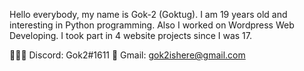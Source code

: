 Hello everybody, my name is Gok-2 (Goktug). 
I am 19 years old and interesting in Python programming. 
Also I worked on Wordpress Web Developing. I took part in 4 website projects since I was 17. 

👨🏻‍💻 Discord: Gok2#1611
📩 Gmail: gok2ishere@gmail.com
